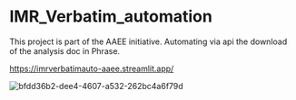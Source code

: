 # IMR_Verbatim_automation
This project is part of the AAEE initiative. Automating via api the download of the analysis doc in Phrase.

https://imrverbatimauto-aaee.streamlit.app/

![bfdd36b2-dee4-4607-a532-262bc4a6f79d](https://github.com/Locaria/IMR_Verbatim_automation/assets/138659569/4d70ba7b-9b80-48e9-b0c3-12e59d0c68b6)
